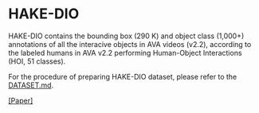# HAKE-DIO
HAKE-DIO contains the bounding box (290 K) and object class (1,000+) annotations of all the interacive objects in AVA videos (v2.2), according to the labeled humans in AVA v2.2 performing Human-Object Interactions (HOI, 51 classes). 

For the procedure of preparing HAKE-DIO dataset, please refer to the [DATASET.md](https://github.com/DirtyHarryLYL/HAKE-AVA/blob/DIO/DATASET.md).

[[Paper]](https://arxiv.org/abs/2211.07501)

